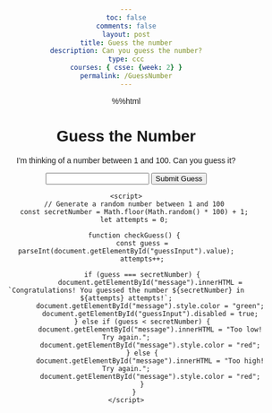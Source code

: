 ```yaml
---
toc: false
comments: false
layout: post
title: Guess the number
description: Can you guess the number?
type: ccc
courses: { csse: {week: 2} }
permalink: /GuessNumber
---
```


%%html
<html>
<head>
    <title>Guess the Number</title>
    <style>
        body {
            font-family: Arial, sans-serif;
            text-align: center;
        }
    </style>
</head>
<body>
    <h1>Guess the Number</h1>
    <p>I'm thinking of a number between 1 and 100. Can you guess it?</p>
    <input type="number" id="guessInput">
    <button onclick="checkGuess()">Submit Guess</button>
    <p id="message"></p>

    <script>
        // Generate a random number between 1 and 100
        const secretNumber = Math.floor(Math.random() * 100) + 1;
        let attempts = 0;

        function checkGuess() {
            const guess = parseInt(document.getElementById("guessInput").value);
            attempts++;

            if (guess === secretNumber) {
                document.getElementById("message").innerHTML = `Congratulations! You guessed the number ${secretNumber} in ${attempts} attempts!`;
                document.getElementById("message").style.color = "green";
                document.getElementById("guessInput").disabled = true;
            } else if (guess < secretNumber) {
                document.getElementById("message").innerHTML = "Too low! Try again.";
                document.getElementById("message").style.color = "red";
            } else {
                document.getElementById("message").innerHTML = "Too high! Try again.";
                document.getElementById("message").style.color = "red";
            }
        }
    </script>
</body>
</html>



